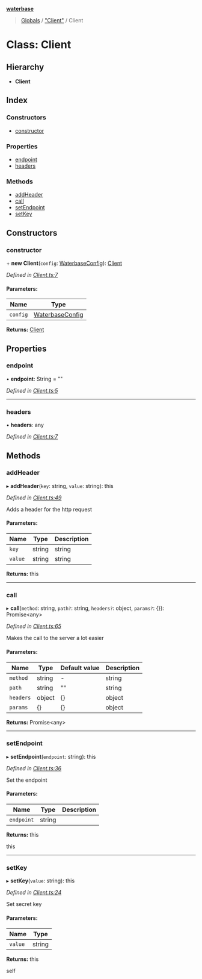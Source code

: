 **[waterbase](../README.md)**

> [Globals](../globals.md) / ["Client"](../modules/_client_.md) / Client

# Class: Client

## Hierarchy

- **Client**

## Index

### Constructors

- [constructor](_client_.client.md#constructor)

### Properties

- [endpoint](_client_.client.md#endpoint)
- [headers](_client_.client.md#headers)

### Methods

- [addHeader](_client_.client.md#addheader)
- [call](_client_.client.md#call)
- [setEndpoint](_client_.client.md#setendpoint)
- [setKey](_client_.client.md#setkey)

## Constructors

### constructor

\+ **new Client**(`config`: [WaterbaseConfig](../interfaces/_models_config_.waterbaseconfig.md)): [Client](_client_.client.md)

_Defined in [Client.ts:7](https://github.com/sinewtech/waterbase/blob/b0835b6/lib/Client.ts#L7)_

#### Parameters:

| Name     | Type                                                                |
| -------- | ------------------------------------------------------------------- |
| `config` | [WaterbaseConfig](../interfaces/_models_config_.waterbaseconfig.md) |

**Returns:** [Client](_client_.client.md)

## Properties

### endpoint

• **endpoint**: String = ""

_Defined in [Client.ts:5](https://github.com/sinewtech/waterbase/blob/b0835b6/lib/Client.ts#L5)_

---

### headers

• **headers**: any

_Defined in [Client.ts:7](https://github.com/sinewtech/waterbase/blob/b0835b6/lib/Client.ts#L7)_

## Methods

### addHeader

▸ **addHeader**(`key`: string, `value`: string): this

_Defined in [Client.ts:49](https://github.com/sinewtech/waterbase/blob/b0835b6/lib/Client.ts#L49)_

Adds a header for the http request

#### Parameters:

| Name    | Type   | Description |
| ------- | ------ | ----------- |
| `key`   | string | string      |
| `value` | string | string      |

**Returns:** this

---

### call

▸ **call**(`method`: string, `path?`: string, `headers?`: object, `params?`: {}): Promise\<any>

_Defined in [Client.ts:65](https://github.com/sinewtech/waterbase/blob/b0835b6/lib/Client.ts#L65)_

Makes the call to the server a lot easier

#### Parameters:

| Name      | Type   | Default value | Description |
| --------- | ------ | ------------- | ----------- |
| `method`  | string | -             | string      |
| `path`    | string | ""            | string      |
| `headers` | object | {}            | object      |
| `params`  | {}     | {}            | object      |

**Returns:** Promise\<any>

---

### setEndpoint

▸ **setEndpoint**(`endpoint`: string): this

_Defined in [Client.ts:36](https://github.com/sinewtech/waterbase/blob/b0835b6/lib/Client.ts#L36)_

Set the endpoint

#### Parameters:

| Name       | Type   | Description |
| ---------- | ------ | ----------- |
| `endpoint` | string |             |

**Returns:** this

this

---

### setKey

▸ **setKey**(`value`: string): this

_Defined in [Client.ts:24](https://github.com/sinewtech/waterbase/blob/b0835b6/lib/Client.ts#L24)_

Set secret key

#### Parameters:

| Name    | Type   |
| ------- | ------ |
| `value` | string |

**Returns:** this

self
